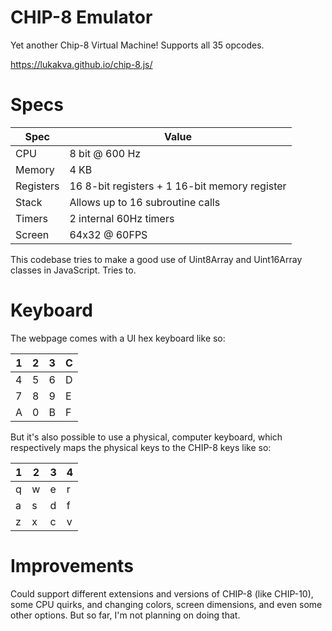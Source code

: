 # CHIP-8 Emulator

Yet another Chip-8 Virtual Machine! Supports all 35 opcodes.

<https://lukakva.github.io/chip-8.js/>

# Specs

| Spec | Value |
|---|---|
| CPU | 8 bit @ 600 Hz |
| Memory | 4 KB |
| Registers | 16 8-bit registers + 1 16-bit memory register |
| Stack | Allows up to 16 subroutine calls
| Timers | 2 internal 60Hz timers
| Screen | 64x32 @ 60FPS

This codebase tries to make a good use of Uint8Array and Uint16Array classes in JavaScript. Tries to.

# Keyboard

The webpage comes with a UI hex keyboard like so:

| __1__ | __2__ | __3__ | __C__ |
|---|---|---|---|
| 4 | 5 | 6 | D |
| 7 | 8 | 9 | E |
| A | 0 | B | F |

But it's also possible to use a physical, computer keyboard, which respectively maps the physical keys to the CHIP-8 keys like so:

| 1 | 2 | 3 | 4 |
|---|---|---|---|
| q | w | e | r |
| a | s | d | f |
| z | x | c | v |

# Improvements

Could support different extensions and versions of CHIP-8 (like CHIP-10), some CPU quirks, and changing colors, screen dimensions, and even some other options. But so far, I'm not planning on doing that.
